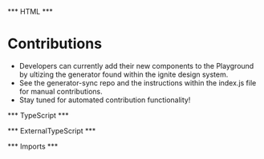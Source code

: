 *** HTML ***

# Contributions

* Developers can currently add their new components to the Playground by ultizing the generator found within the ignite design system.
* See the generator-sync repo and the instructions within the index.js file for manual contributions. 
* Stay tuned for automated contribution functionality!

*** TypeScript *** 

*** ExternalTypeScript ***

*** Imports ***
